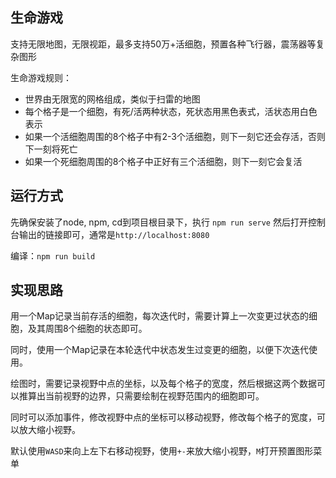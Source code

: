 ## 生命游戏 
支持无限地图，无限视距，最多支持50万+活细胞，预置各种飞行器，震荡器等复杂图形

生命游戏规则：
 - 世界由无限宽的网格组成，类似于扫雷的地图
 - 每个格子是一个细胞，有死/活两种状态，死状态用黑色表式，活状态用白色表示
 - 如果一个活细胞周围的8个格子中有2-3个活细胞，则下一刻它还会存活，否则下一刻将死亡
 - 如果一个死细胞周围的8个格子中正好有三个活细胞，则下一刻它会复活

## 运行方式

先确保安装了node, npm, cd到项目根目录下，执行 `npm run serve` 然后打开控制台输出的链接即可，通常是`http://localhost:8080`

编译：`npm run build`

## 实现思路

用一个Map记录当前存活的细胞，每次迭代时，需要计算上一次变更过状态的细胞，及其周围8个细胞的状态即可。

同时，使用一个Map记录在本轮迭代中状态发生过变更的细胞，以便下次迭代使用。

绘图时，需要记录视野中点的坐标，以及每个格子的宽度，然后根据这两个数据可以推算出当前视野的边界，只需要绘制在视野范围内的细胞即可。

同时可以添加事件，修改视野中点的坐标可以移动视野，修改每个格子的宽度，可以放大缩小视野。

默认使用`WASD`来向上左下右移动视野，使用`+-`来放大缩小视野，`M`打开预置图形菜单